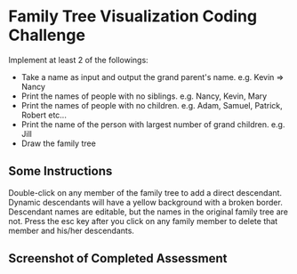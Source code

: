 # Family Tree Visualization Coding Challenge 

Implement at least 2 of the followings:

* Take a name as input and output the grand parent's name. e.g. Kevin => Nancy
* Print the names of people with no siblings. e.g. Nancy, Kevin, Mary
* Print the names of people with no children. e.g. Adam, Samuel, Patrick, Robert etc...
* Print the name of the person with largest number of grand children. e.g. Jill
* Draw the family tree

## Some Instructions

Double-click on any member of the family tree to add a direct descendant. Dynamic descendants will have a yellow background with a broken border. Descendant names are editable, but the names in the original family tree are not.
Press the esc key after you click on any family member to delete that member and his/her descendants.

## Screenshot of Completed Assessment

